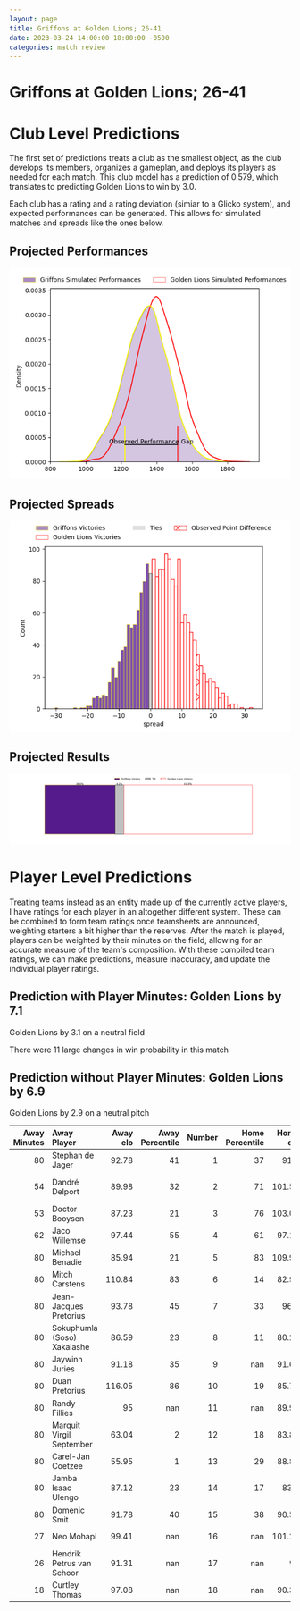 ```yaml
---  
layout: page  
title: Griffons at Golden Lions; 26-41  
date: 2023-03-24 14:00:00 18:00:00 -0500  
categories: match review  
---
```

# Griffons at Golden Lions; 26-41

# Club Level Predictions


The first set of predictions treats a club as the smallest object, as the club develops its members, organizes a gameplan, and deploys its players as needed for each match. This club model has a prediction of 0.579, which translates to predicting Golden Lions to win by 3.0.

Each club has a rating and a rating deviation (simiar to a Glicko system), and expected performances can be generated. This allows for simulated matches and spreads like the ones below.
## Projected Performances


![Projected Performances](plots/performances_2023-03-24-GoldenLions-Griffons.png)
## Projected Spreads


![Projected Spreads](plots/spreads_2023-03-24-GoldenLions-Griffons.png)
## Projected Results


![Projected Results](plots/resultbar_2023-03-24-GoldenLions-Griffons.png)
# Player Level Predictions


Treating teams instead as an entity made up of the currently active players, I have ratings for each player in an altogether different system. These can be combined to form team ratings once teamsheets are announced, weighting starters a bit higher than the reserves. After the match is played, players can be weighted by their minutes on the field, allowing for an accurate measure of the team's composition. With these compiled team ratings, we can make predictions, measure inaccuracy, and update the individual player ratings.
## Prediction with Player Minutes: Golden Lions by 7.1


Golden Lions by 3.1 on a neutral field

There were 11 large changes in win probability in this match
## Prediction without Player Minutes: Golden Lions by 6.9


Golden Lions by 2.9 on a neutral pitch



|   Away Minutes | Away Player                 |   Away elo |   Away Percentile |   Number |   Home Percentile |   Home elo | Home Player            |   Home Minutes |
|---------------:|:----------------------------|-----------:|------------------:|---------:|------------------:|-----------:|:-----------------------|---------------:|
|             80 | Stephan de Jager            |      92.78 |                41 |        1 |                37 |      91.9  | Sithembiso Sithole     |             46 |
|             54 | Dandré Delport              |      89.98 |                32 |        2 |                71 |     101.59 | Gerrit Jacobus Visagie |             80 |
|             53 | Doctor Booysen              |      87.23 |                21 |        3 |                76 |     103.08 | Ruan-Henry Smith       |             74 |
|             62 | Jaco Willemse               |      97.44 |                55 |        4 |                61 |      97.17 | Raynard Roets          |             80 |
|             80 | Michael Benadie             |      85.94 |                21 |        5 |                83 |     109.98 | Darrien-Lane Landsberg |             80 |
|             80 | Mitch Carstens              |     110.84 |                83 |        6 |                14 |      82.92 | Sibusiso Sangweni      |             80 |
|             80 | Jean-Jacques Pretorius      |      93.78 |                45 |        7 |                33 |      96.5  | Ruhan Straeuli         |             57 |
|             80 | Sokuphumla (Soso) Xakalashe |      86.59 |                23 |        8 |                11 |      80.27 | Jarod Cairns           |             80 |
|             80 | Jaywinn Juries              |      91.18 |                35 |        9 |               nan |      91.61 | Nico Steyn             |             80 |
|             80 | Duan Pretorius              |     116.05 |                86 |       10 |                19 |      85.79 | Vaughen Isaacs         |             80 |
|             80 | Randy Fillies               |      95    |               nan |       11 |               nan |      89.93 | Ilunga Mukendi         |             80 |
|             80 | Marquit Virgil September    |      63.04 |                 2 |       12 |                18 |      83.89 | Tyler Bocks            |             80 |
|             80 | Carel-Jan Coetzee           |      55.95 |                 1 |       13 |                29 |      88.88 | Stean Pienaar          |             80 |
|             80 | Jamba Isaac Ulengo          |      87.12 |                23 |       14 |                17 |      83.7  | Boldwin Hansen         |             80 |
|             80 | Domenic Smit                |      91.78 |                40 |       15 |                38 |      90.58 | Tiaan Henk Swanepoel   |             80 |
|             27 | Neo Mohapi                  |      99.41 |               nan |       16 |               nan |     101.21 | Morgan Naude           |             34 |
|             26 | Hendrik Petrus van Schoor   |      91.31 |               nan |       17 |               nan |      95    | PJ Steenkamp           |             23 |
|             18 | Curtley Thomas              |      97.08 |               nan |       18 |               nan |      90.35 | Kabous Bezuidenhout    |              6 |

